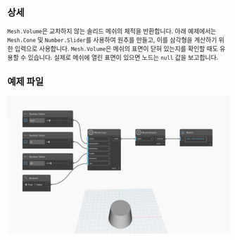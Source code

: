 ## 상세
`Mesh.Volume`은 교차하지 않는 솔리드 메쉬의 체적을 반환합니다. 아래 예제에서는 `Mesh.Cone` 및 `Number.Slider`를 사용하여 원추를 만들고, 이를 삼각형을 계산하기 위한 입력으로 사용합니다. `Mesh.Volume`은 메쉬의 표면이 닫혀 있는지를 확인할 때도 유용할 수 있습니다. 실제로 메쉬에 열린 표면이 있으면 노드는 `null` 값을 보고합니다.

## 예제 파일

![Example](./Autodesk.DesignScript.Geometry.Mesh.Volume_img.jpg)
